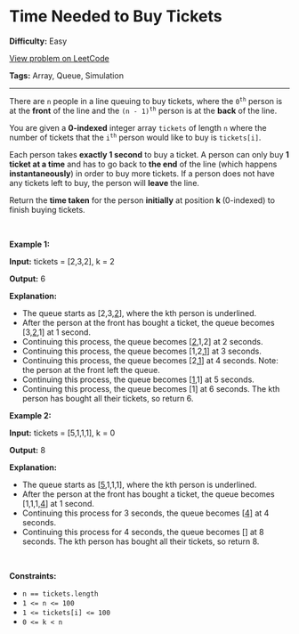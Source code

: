 # Time Needed to Buy Tickets

**Difficulty:** Easy

[View problem on LeetCode](https://leetcode.com/problems/time-needed-to-buy-tickets/)

**Tags:** Array, Queue, Simulation

---

<p>There are <code>n</code> people in a line queuing to buy tickets, where the <code>0<sup>th</sup></code> person is at the <strong>front</strong> of the line and the <code>(n - 1)<sup>th</sup></code> person is at the <strong>back</strong> of the line.</p>

<p>You are given a <strong>0-indexed</strong> integer array <code>tickets</code> of length <code>n</code> where the number of tickets that the <code>i<sup>th</sup></code> person would like to buy is <code>tickets[i]</code>.</p>

<p>Each person takes <strong>exactly 1 second</strong> to buy a ticket. A person can only buy <strong>1 ticket at a time</strong> and has to go back to <strong>the end</strong> of the line (which happens <strong>instantaneously</strong>) in order to buy more tickets. If a person does not have any tickets left to buy, the person will <strong>leave </strong>the line.</p>

<p>Return the <strong>time taken</strong> for the person <strong>initially</strong> at position <strong>k</strong><strong> </strong>(0-indexed) to finish buying tickets.</p>

<p>&nbsp;</p>
<p><strong class="example">Example 1:</strong></p>

<div class="example-block">
<p><strong>Input:</strong> <span class="example-io">tickets = [2,3,2], k = 2</span></p>

<p><strong>Output:</strong> <span class="example-io">6</span></p>

<p><strong>Explanation:</strong></p>

<ul>
	<li>The queue starts as [2,3,<u>2</u>], where the kth person is underlined.</li>
	<li>After the person at the front has bought a ticket, the queue becomes [3,<u>2</u>,1] at 1 second.</li>
	<li>Continuing this process, the queue becomes [<u>2</u>,1,2] at 2 seconds.</li>
	<li>Continuing this process, the queue becomes [1,2,<u>1</u>] at 3 seconds.</li>
	<li>Continuing this process, the queue becomes [2,<u>1</u>] at 4 seconds. Note: the person at the front left the queue.</li>
	<li>Continuing this process, the queue becomes [<u>1</u>,1] at 5 seconds.</li>
	<li>Continuing this process, the queue becomes [1] at 6 seconds. The kth person has bought all their tickets, so return 6.</li>
</ul>
</div>

<p><strong class="example">Example 2:</strong></p>

<div class="example-block">
<p><strong>Input:</strong> <span class="example-io">tickets = [5,1,1,1], k = 0</span></p>

<p><strong>Output:</strong> <span class="example-io">8</span></p>

<p><strong>Explanation:</strong></p>

<ul>
	<li>The queue starts as [<u>5</u>,1,1,1], where the kth person is underlined.</li>
	<li>After the person at the front has bought a ticket, the queue becomes [1,1,1,<u>4</u>] at 1 second.</li>
	<li>Continuing this process for 3 seconds, the queue becomes [<u>4]</u> at 4 seconds.</li>
	<li>Continuing this process for 4 seconds, the queue becomes [] at 8 seconds. The kth person has bought all their tickets, so return 8.</li>
</ul>
</div>

<p>&nbsp;</p>
<p><strong>Constraints:</strong></p>

<ul>
	<li><code>n == tickets.length</code></li>
	<li><code>1 &lt;= n &lt;= 100</code></li>
	<li><code>1 &lt;= tickets[i] &lt;= 100</code></li>
	<li><code>0 &lt;= k &lt; n</code></li>
</ul>

